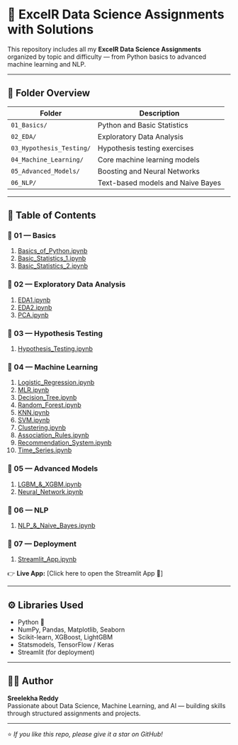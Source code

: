 # 🧠 ExcelR Data Science Assignments with Solutions

This repository includes all my **ExcelR Data Science Assignments** organized by topic and difficulty — from Python basics to advanced machine learning and NLP.

---

## 📁 Folder Overview

| Folder | Description |
|--------|--------------|
| `01_Basics/` | Python and Basic Statistics |
| `02_EDA/` | Exploratory Data Analysis |
| `03_Hypothesis_Testing/` | Hypothesis testing exercises |
| `04_Machine_Learning/` | Core machine learning models |
| `05_Advanced_Models/` | Boosting and Neural Networks |
| `06_NLP/` | Text-based models and Naive Bayes |

---

## 📘 Table of Contents

### 🔹 01 — Basics
1. [Basics_of_Python.ipynb](01_Basics/01_Basics_of_Python.ipynb)
2. [Basic_Statistics_1.ipynb](01_Basics/02_Basic_Statistics_1.ipynb)
3. [Basic_Statistics_2.ipynb](01_Basics/03_Basic_Statistics_2.ipynb)

### 🔹 02 — Exploratory Data Analysis
1. [EDA1.ipynb](02_EDA/01_EDA1.ipynb)
2. [EDA2.ipynb](02_EDA/02_EDA2.ipynb)
3. [PCA.ipynb](02_EDA/03_PCA.ipynb)

### 🔹 03 — Hypothesis Testing
1. [Hypothesis_Testing.ipynb](03_Hypothesis_Testing/01_Hypothesis_Testing.ipynb)

### 🔹 04 — Machine Learning
1. [Logistic_Regression.ipynb](04_Machine_Learning/01_Logistic_Regression.ipynb)
2. [MLR.ipynb](04_Machine_Learning/02_MLR.ipynb)
3. [Decision_Tree.ipynb](04_Machine_Learning/03_Decision_Tree.ipynb)
4. [Random_Forest.ipynb](04_Machine_Learning/04_Random_Forest.ipynb)
5. [KNN.ipynb](04_Machine_Learning/05_KNN.ipynb)
6. [SVM.ipynb](04_Machine_Learning/06_SVM.ipynb)
7. [Clustering.ipynb](04_Machine_Learning/07_Clustering.ipynb)
8. [Association_Rules.ipynb](04_Machine_Learning/08_Association_Rules.ipynb)
9. [Recommendation_System.ipynb](04_Machine_Learning/09_Recommendation_System.ipynb)
10. [Time_Series.ipynb](04_Machine_Learning/10_Time_Series.ipynb)

### 🔹 05 — Advanced Models
1. [LGBM_&_XGBM.ipynb](05_Advanced_Models/01_LGBM_&_XGBM.ipynb)
2. [Neural_Network.ipynb](05_Advanced_Models/02_Neural_Network.ipynb)

### 🔹 06 — NLP
1. [NLP_&_Naive_Bayes.ipynb](06_NLP/01_NLP_&_Naive_Bayes.ipynb)

### 🔹 07 — Deployment
1. [Streamlit_App.ipynb](07_Deployment/Streamlit_App.ipynb)

👉 **Live App:** [Click here to open the Streamlit App 🚀]



---

## ⚙️ Libraries Used
- Python 🐍  
- NumPy, Pandas, Matplotlib, Seaborn  
- Scikit-learn, XGBoost, LightGBM  
- Statsmodels, TensorFlow / Keras  
- Streamlit (for deployment)

---

## 👩‍💻 Author
**Sreelekha Reddy**  
Passionate about Data Science, Machine Learning, and AI — building skills through structured assignments and projects.

---
⭐ *If you like this repo, please give it a star on GitHub!*

